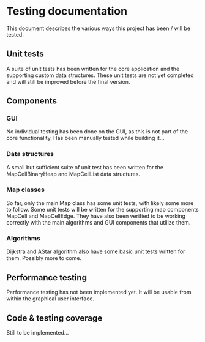 # Testing documentation

This document describes the various ways this project has been / will be tested.

## Unit tests
A suite of unit tests has been written for the core application and the supporting custom data structures. These unit tests are not yet completed and will still be improved before the final version.

## Components

### GUI
No individual testing has been done on the GUI, as this is not part of the core functionality. Has been manually tested while building it...

### Data structures
A small but sufficient suite of unit test has been written for the MapCellBinaryHeap and MapCellList data structures.

### Map classes
So far, only the main Map class has some unit tests, with likely some more to follow. Some unit tests will be written for the supporting map components MapCell and MapCellEdge. They have also been verified to be working correctly with the main algorithms and GUI components that utilize them.

### Algorithms
Dijkstra and AStar algorithm also have some basic unit tests written for them. Possibly more to come.

## Performance testing
Performance testing has not been implemented yet. It will be usable from within the graphical user interface.

## Code & testing coverage
Still to be implemented...
